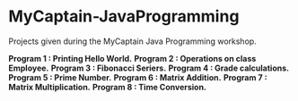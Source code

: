 # MyCaptain-JavaProgramming
Projects given during the MyCaptain Java Programming workshop.

**Program 1 : Printing Hello World.**
**Program 2 : Operations on class Employee.**
**Program 3 : Fibonacci Seriers.**
**Program 4 : Grade calculations.**
**Program 5 : Prime Number.**
**Program 6 : Matrix Addition.**
**Program 7 : Matrix Multiplication.**
**Program 8 : Time Conversion.**
